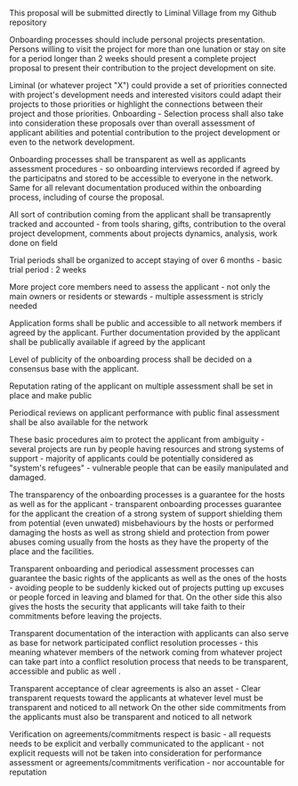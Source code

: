 This proposal will be submitted directly to Liminal Village from my Github repository 

Onboarding processes should include personal projects presentation. Persons willing to visit the project for more than one lunation or stay on site for a period longer than 2 weeks should present a complete project proposal to present their contribution to the project development on site.

Liminal (or whatever project "X") could provide a set of priorities connected with project's development needs and interested visitors could adapt their projects to those priorities or highlight the connections between their project and those priorities.
Onboarding - Selection process shall also take into consideration these proposals over than overall assessment of applicant abilities and potential contribution to the project development or even to the network development.

Onboarding processes shall be transparent as well as applicants assessment procedures - so onboarding interviews recorded if agreed by the participatns and stored to be accessible to everyone in the network. Same for all relevant documentation produced within the onboarding process, including of course the proposal.

All sort of contribution coming from the applicant shall be transaprently tracked and accounted - from tools sharing, gifts, contribution to the overal project development, comments about projects dynamics, analysis, work done on field

Trial periods shall be organized to accept staying of over 6 months - basic trial period : 2 weeks

More project core members need to assess the applicant - not only the main owners or residents or stewards - multiple assessment is stricly needed

Application forms shall be public and accessible to all network members if agreed by the applicant. Further documentation provided by the applicant shall be publically available if agreed by the applicant 

Level of publicity of the onboarding process shall be decided on a consensus base with the applicant.

Reputation rating of the applicant on multiple assessment shall be set in place and make public 

Periodical reviews on applicant performance with public final assessment shall be also available for the network 

These basic procedures aim to protect the applicant from ambiguity - several projects are run by people having resources and strong systems of support - majority of applicants could be potentially considered as "system's refugees" - vulnerable people that can be easily manipulated and damaged.

The transparency of the onboarding processes is a guarantee for the hosts as well as for the applicant - transparent onboarding processes guarantee for the applicant the creation of a strong system of support shielding them from potential (even unwated) misbehaviours by the hosts or performed damaging the hosts as well as strong shield and protection from power abuses coming usually from the hosts as they have the property of the place and the facilities.

Transparent onboarding and periodical assessment processes can guarantee the basic rights of the applicants as well as the ones of the hosts - avoiding people to be suddenly kicked out of projects putting up excuses or people forced in leaving and blamed for that. On the other side this also gives the hosts the security that applicants will take faith to their commitments before leaving the projects.

Transparent documentation of the interaction with applicants can also serve as base for network participated conflict resolution processes - this meaning whatever members of the network coming from whatever project can take part into a conflict resolution process that needs to be transparent, accessible and public as well .

Transparent acceptance of clear agreements is also an asset - Clear transparent requests toward the applicants at whatever level must be transparent and noticed to all network 
On the other side commitments from the applicants must also be transparent and noticed to all network 

Verification on agreements/commitments respect is basic - all requests needs to be explicit and verbally communicated to the applicant - not explicit requests will not be taken into consideration for performance assessment or agreements/commitments verification - nor accountable for reputation 


